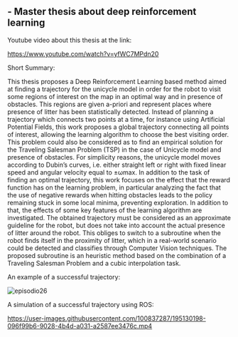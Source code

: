## - Master thesis about deep reinforcement learning

Youtube video about this thesis at the link:

https://www.youtube.com/watch?v=yfWC7MPdn20

Short Summary:

This thesis proposes a Deep Reinforcement Learning based method aimed at finding
a trajectory for the unicycle model in order for the robot to visit some regions of
interest on the map in an optimal way and in presence of obstacles. This regions
are given a-priori and represent places where presence of litter has been statistically
detected. Instead of planning a trajectory which connects two points at a time,
for instance using Artificial Potential Fields, this work proposes a global trajectory
connecting all points of interest, allowing the learning algorithm to choose the best
visiting order.
This problem could also be considered as to find an empirical solution for the
Traveling Salesman Problem (TSP) in the case of Unicycle model and presence of
obstacles.
For simplicity reasons, the unicycle model moves according to Dubin’s curves, i.e. either straight left or right with fixed linear speed and angular velocity equal to ±ωmax.
In addition to the task of finding an optimal trajectory, this work focuses on the
effect that the reward function has on the learning problem, in particular analyzing
the fact that the use of negative rewards when hitting obstacles leads to the policy
remaining stuck in some local minima, preventing exploration. In addition to that,
the effects of some key features of the learning algorithm are investigated.
The obtained trajectory must be considered as an approximate guideline for the
robot, but does not take into account the actual presence of litter around the robot.
This obliges to switch to a subroutine when the robot finds itself in the proximity
of litter, which in a real-world scenario could be detected and classifies through
Computer Vision techniques. The proposed subroutine is an heuristic method based
on the combination of a Traveling Salesman Problem and a cubic interpolation task.

An example of a successful trajectory:

![episodio26](https://user-images.githubusercontent.com/100837287/194731647-3cb3b2c0-728b-41cc-87e6-7b52b15e451b.jpg)

A simulation of a successful trajectory using ROS:


https://user-images.githubusercontent.com/100837287/195130198-096f99b6-9028-4b4d-a031-a2587ee3476c.mp4
